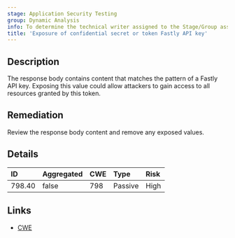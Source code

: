 ```yaml
---
stage: Application Security Testing
group: Dynamic Analysis
info: To determine the technical writer assigned to the Stage/Group associated with this page, see https://handbook.gitlab.com/handbook/product/ux/technical-writing/#assignments
title: 'Exposure of confidential secret or token Fastly API key'
---
```


## Description

The response body contains content that matches the pattern of a Fastly API key.
Exposing this value could allow attackers to gain access to all resources granted by this token.

## Remediation

Review the response body content and remove any exposed values.

## Details

| ID | Aggregated | CWE | Type | Risk |
|:---|:-----------|:----|:-----|:-----|
| 798.40 | false | 798 | Passive | High |

## Links

- [CWE](https://cwe.mitre.org/data/definitions/798.html)
